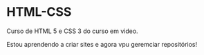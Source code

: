 # HTML-CSS
 Curso de HTML 5 e CSS 3 do curso em video.

 Estou aprendendo a criar sites e agora vpu geremciar repositórios!

